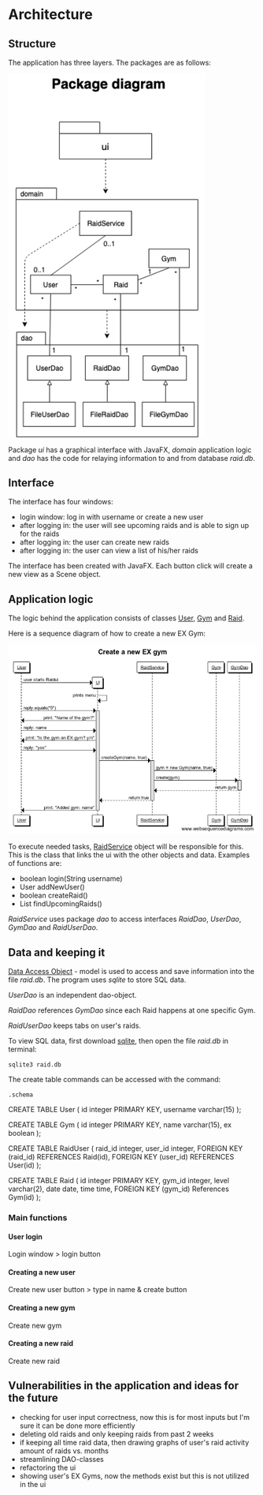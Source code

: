# Architecture

## Structure

The application has three layers. The packages are as follows:

<img src="https://raw.githubusercontent.com/sinilandia/ohte2019/master/Documentation/kuvat/Packagediagram.png" width="400">

Package _ui_ has a graphical interface with JavaFX, _domain_ application logic and _dao_ has the code for relaying information to and from database _raid.db_.

## Interface

The interface has four windows:
- login window: log in with username or create a new user
- after logging in: the user will see upcoming raids and is able to sign up for the raids
- after logging in: the user can create new raids
- after logging in: the user can view a list of his/her raids

The interface has been created with JavaFX. Each button click will create a new view as a Scene object. 

## Application logic

The logic behind the application consists of classes [User](https://github.com/sinilandia/ohte2019/blob/master/Didiraidthat/src/main/java/domain/User.java), [Gym](https://github.com/sinilandia/ohte2019/blob/master/Didiraidthat/src/main/java/domain/Gym.java) and [Raid](https://github.com/sinilandia/ohte2019/blob/master/Didiraidthat/src/main/java/domain/Raid.java). 

Here is a sequence diagram of how to create a new EX Gym:

<img src="https://github.com/sinilandia/ohte2019/blob/master/Documentation/kuvat/Create%20a%20new%20EX%20gym.png" width="800">

To execute needed tasks, [RaidService](https://github.com/sinilandia/ohte2019/blob/master/Didiraidthat/src/main/java/domain/RaidService.java) object will be responsible for this. This is the class that links the ui with the other objects and data. Examples of functions are:
- boolean login(String username)
- User addNewUser()
- boolean createRaid()
- List<Raid> findUpcomingRaids()

_RaidService_ uses package _dao_ to access interfaces _RaidDao_, _UserDao_, _GymDao_ and _RaidUserDao_. 


## Data and keeping it

[Data Access Object](https://en.wikipedia.org/wiki/Data_access_object) - model is used to access and save information into the file _raid.db_. The program uses _sqlite_ to store SQL data.

_UserDao_ is an independent dao-object.

_RaidDao_ references _GymDao_ since each Raid happens at one specific Gym.

_RaidUserDao_ keeps tabs on user's raids.

To view SQL data, first download [sqlite](https://www.sqlite.org/index.html), then open the file _raid.db_ in terminal:
```
sqlite3 raid.db
```
The create table commands can be accessed with the command:
```
.schema
```
CREATE TABLE User (
id integer PRIMARY KEY,
username varchar(15)
);

CREATE TABLE Gym (
id integer PRIMARY KEY,
name varchar(15),
ex boolean
);

CREATE TABLE RaidUser (
    raid_id integer,
    user_id integer,
    FOREIGN KEY (raid_id) REFERENCES Raid(id),
    FOREIGN KEY (user_id) REFERENCES User(id)
);

CREATE TABLE Raid (
   id integer PRIMARY KEY,
   gym_id integer,
   level varchar(2),
   date date,
   time time,
   FOREIGN KEY (gym_id) References Gym(id)
);


### Main functions

#### User login

Login window > login button

#### Creating a new user

Create new user button > type in name & create button

#### Creating a new gym 

Create new gym

#### Creating a new raid

Create new raid



## Vulnerabilities in the application and ideas for the future
- checking for user input correctness, now this is for most inputs but I'm sure it can be done more efficiently
- deleting old raids and only keeping raids from past 2 weeks
- if keeping all time raid data, then drawing graphs of user's raid activity amount of raids vs. months
- streamlining DAO-classes
- refactoring the ui
- showing user's EX Gyms, now the methods exist but this is not utilized in the ui
